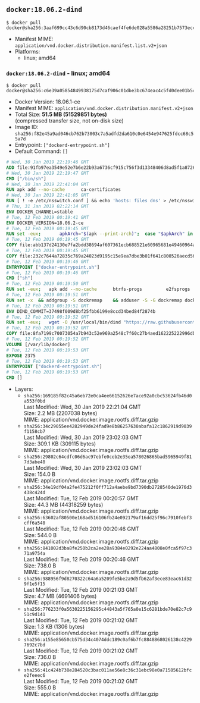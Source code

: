 ## `docker:18.06.2-dind`

```console
$ docker pull docker@sha256:3aaf699cc43c6d90cb8173d46caef4fe6de028a5586a28251b7573ecc258c8a4
```

-	Manifest MIME: `application/vnd.docker.distribution.manifest.list.v2+json`
-	Platforms:
	-	linux; amd64

### `docker:18.06.2-dind` - linux; amd64

```console
$ docker pull docker@sha256:c6e39a05854849938175d7caf906c01dbe3bc674eac4c5fd0dee01b546f4b3af
```

-	Docker Version: 18.06.1-ce
-	Manifest MIME: `application/vnd.docker.distribution.manifest.v2+json`
-	Total Size: **51.5 MB (51529851 bytes)**  
	(compressed transfer size, not on-disk size)
-	Image ID: `sha256:f82e45a9ad046cb762b73003c7a5adfd2da610c0e6454e947625fdcc68c55a7d`
-	Entrypoint: `["dockerd-entrypoint.sh"]`
-	Default Command: `[]`

```dockerfile
# Wed, 30 Jan 2019 22:19:46 GMT
ADD file:91fb97ea3549e52e7b6e22b93a6736cf915c756f3d13348406d8ad5f1a872680 in / 
# Wed, 30 Jan 2019 22:19:47 GMT
CMD ["/bin/sh"]
# Wed, 30 Jan 2019 22:41:04 GMT
RUN apk add --no-cache 		ca-certificates
# Wed, 30 Jan 2019 22:41:05 GMT
RUN [ ! -e /etc/nsswitch.conf ] && echo 'hosts: files dns' > /etc/nsswitch.conf
# Thu, 31 Jan 2019 02:22:14 GMT
ENV DOCKER_CHANNEL=stable
# Tue, 12 Feb 2019 00:19:41 GMT
ENV DOCKER_VERSION=18.06.2-ce
# Tue, 12 Feb 2019 00:19:45 GMT
RUN set -eux; 		apkArch="$(apk --print-arch)"; 	case "$apkArch" in 		x86_64) dockerArch='x86_64' ;; 		armhf) dockerArch='armel' ;; 		aarch64) dockerArch='aarch64' ;; 		ppc64le) dockerArch='ppc64le' ;; 		s390x) dockerArch='s390x' ;; 		*) echo >&2 "error: unsupported architecture ($apkArch)"; exit 1 ;;	esac; 		if ! wget -O docker.tgz "https://download.docker.com/linux/static/${DOCKER_CHANNEL}/${dockerArch}/docker-${DOCKER_VERSION}.tgz"; then 		echo >&2 "error: failed to download 'docker-${DOCKER_VERSION}' from '${DOCKER_CHANNEL}' for '${dockerArch}'"; 		exit 1; 	fi; 		tar --extract 		--file docker.tgz 		--strip-components 1 		--directory /usr/local/bin/ 	; 	rm docker.tgz; 		dockerd --version; 	docker --version
# Tue, 12 Feb 2019 00:19:45 GMT
COPY file:abb137d24130e7fa2bdd38694af607361ecb688521e60965681e49460964a204 in /usr/local/bin/modprobe 
# Tue, 12 Feb 2019 00:19:45 GMT
COPY file:232c7644a72835c769a24023d9195c15e9ea7dbe3b01f641c800526aecd5676b in /usr/local/bin/ 
# Tue, 12 Feb 2019 00:19:46 GMT
ENTRYPOINT ["docker-entrypoint.sh"]
# Tue, 12 Feb 2019 00:19:46 GMT
CMD ["sh"]
# Tue, 12 Feb 2019 00:19:50 GMT
RUN set -eux; 	apk add --no-cache 		btrfs-progs 		e2fsprogs 		e2fsprogs-extra 		iptables 		xfsprogs 		xz 		pigz 	; 	if zfs="$(apk info --no-cache --quiet zfs)" && [ -n "$zfs" ]; then 		apk add --no-cache zfs; 	fi
# Tue, 12 Feb 2019 00:19:51 GMT
RUN set -x 	&& addgroup -S dockremap 	&& adduser -S -G dockremap dockremap 	&& echo 'dockremap:165536:65536' >> /etc/subuid 	&& echo 'dockremap:165536:65536' >> /etc/subgid
# Tue, 12 Feb 2019 00:19:51 GMT
ENV DIND_COMMIT=37498f009d8bf25fbb6199e8ccd34bed84f2874b
# Tue, 12 Feb 2019 00:19:52 GMT
RUN set -eux; 	wget -O /usr/local/bin/dind "https://raw.githubusercontent.com/docker/docker/${DIND_COMMIT}/hack/dind"; 	chmod +x /usr/local/bin/dind
# Tue, 12 Feb 2019 00:19:52 GMT
COPY file:8fa7199c70073054a7b943c52e969a2548c7f60c27b4aed162225222996db4a9 in /usr/local/bin/ 
# Tue, 12 Feb 2019 00:19:52 GMT
VOLUME [/var/lib/docker]
# Tue, 12 Feb 2019 00:19:53 GMT
EXPOSE 2375
# Tue, 12 Feb 2019 00:19:53 GMT
ENTRYPOINT ["dockerd-entrypoint.sh"]
# Tue, 12 Feb 2019 00:19:53 GMT
CMD []
```

-	Layers:
	-	`sha256:169185f82c45a6eb72e0ca4ee66152626e7ace92a0cbc53624fb46d0a553f0bd`  
		Last Modified: Wed, 30 Jan 2019 22:21:04 GMT  
		Size: 2.2 MB (2207038 bytes)  
		MIME: application/vnd.docker.image.rootfs.diff.tar.gzip
	-	`sha256:34c29055ee4282949de24fad9e8b86257630abafa12c1862919d9039f1158cb7`  
		Last Modified: Wed, 30 Jan 2019 23:02:03 GMT  
		Size: 309.1 KB (309115 bytes)  
		MIME: application/vnd.docker.image.rootfs.diff.tar.gzip
	-	`sha256:29802c64cdfc06d6ac97ebfe0ceb2e35ea578026865bad5965949f817d3abe40`  
		Last Modified: Wed, 30 Jan 2019 23:02:03 GMT  
		Size: 154.0 B  
		MIME: application/vnd.docker.image.rootfs.diff.tar.gzip
	-	`sha256:34e19df04a2fe475212f0ff712a4aebe9bd7390db2728540de1976d3438c424d`  
		Last Modified: Tue, 12 Feb 2019 00:20:57 GMT  
		Size: 44.3 MB (44318259 bytes)  
		MIME: application/vnd.docker.image.rootfs.diff.tar.gzip
	-	`sha256:63602af80500e168ad516106fb24e092179af16dd25f96c7910febf3cff6a540`  
		Last Modified: Tue, 12 Feb 2019 00:20:46 GMT  
		Size: 544.0 B  
		MIME: application/vnd.docker.image.rootfs.diff.tar.gzip
	-	`sha256:841002d3ba8fe250b2ca2ee28a9384e0292e224aa4808e0fca5f97c371a9754a`  
		Last Modified: Tue, 12 Feb 2019 00:20:46 GMT  
		Size: 738.0 B  
		MIME: application/vnd.docker.image.rootfs.diff.tar.gzip
	-	`sha256:988956f9d8270322c64a6a5209fe5be2a9d5fb62af3ece83eac61d329f1e5f15`  
		Last Modified: Tue, 12 Feb 2019 00:21:03 GMT  
		Size: 4.7 MB (4691406 bytes)  
		MIME: application/vnd.docker.image.rootfs.diff.tar.gzip
	-	`sha256:776233f0a5630225156295c44843a5f765a0e15c6281bde70e82c7c951c9d141`  
		Last Modified: Tue, 12 Feb 2019 00:21:02 GMT  
		Size: 1.3 KB (1306 bytes)  
		MIME: application/vnd.docker.image.rootfs.diff.tar.gzip
	-	`sha256:a155e85650cb575d34c4074ddc189c0af6b7fc8848868026138c42297692c7bd`  
		Last Modified: Tue, 12 Feb 2019 00:21:02 GMT  
		Size: 736.0 B  
		MIME: application/vnd.docker.image.rootfs.diff.tar.gzip
	-	`sha256:41c424b738e284520c3bac011ae56e8c36c31ebc98e0a71585612bfce2feeec6`  
		Last Modified: Tue, 12 Feb 2019 00:21:02 GMT  
		Size: 555.0 B  
		MIME: application/vnd.docker.image.rootfs.diff.tar.gzip
